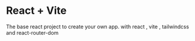 # React + Vite

The base react project to create your own app.
with react , vite , tailwindcss and react-router-dom
